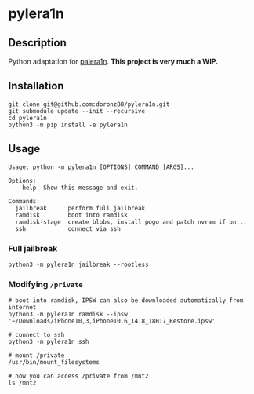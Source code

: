 # pylera1n

## Description

Python adaptation for [palera1n](https://github.com/palera1n/palera1n). **This project is very much a WIP.**

## Installation

```shell
git clone git@github.com:doronz88/pylera1n.git
git submodule update --init --recursive
cd pylera1n
python3 -m pip install -e pylera1n
```

## Usage

```
Usage: python -m pylera1n [OPTIONS] COMMAND [ARGS]...

Options:
  --help  Show this message and exit.

Commands:
  jailbreak      perform full jailbreak
  ramdisk        boot into ramdisk
  ramdisk-stage  create blobs, install pogo and patch nvram if on...
  ssh            connect via ssh
```

### Full jailbreak

```shell
python3 -m pylera1n jailbreak --rootless
```

### Modifying `/private`

```shell
# boot into ramdisk, IPSW can also be downloaded automatically from internet
python3 -m pylera1n ramdisk --ipsw '~/Downloads/iPhone10,3,iPhone10,6_14.8_18H17_Restore.ipsw'

# connect to ssh
python3 -m pylera1n ssh

# mount /private
/usr/bin/mount_filesystems

# now you can access /private from /mnt2
ls /mnt2
```
